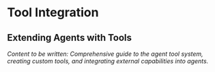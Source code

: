 # Tool Integration

<!-- Metadata -->
<!-- 
Topic: Agent Tool System
Type: Integration Guide
Audience: Developers Building Agent Tools
Estimated Reading Time: 60 minutes
Prerequisites: Prompts & traits understanding
-->

<!-- Content Plan -->
<!--
Complete guide to agent tool integration:
- Tool system architecture and design
- Creating custom tools for agents
- Tool configuration and registration
- Function calling and tool execution
- Error handling in tool operations
- Security considerations for tools
- Tool testing and validation
- Building tool ecosystems and libraries

Should enable extending agent capabilities through custom tools.
-->

## Extending Agents with Tools

*Content to be written: Comprehensive guide to the agent tool system, creating custom tools, and integrating external capabilities into agents.*
